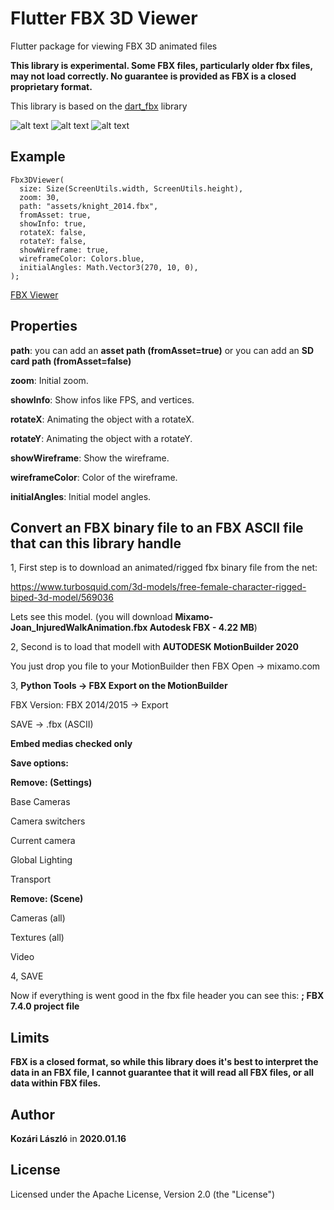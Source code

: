 # Flutter FBX 3D Viewer

Flutter package for viewing FBX 3D animated files

**This library is experimental. Some FBX files, particularly older fbx files, may not load correctly. No guarantee is provided as FBX is a closed proprietary format.**

This library is based on the [dart_fbx](https://github.com/brendan-duncan/dart_fbx) library

![alt text](https://raw.githubusercontent.com/klaszlo8207/Flutter-FBX-3D-Viewer/master/pix/pic1.png "Pic1") ![alt text](https://raw.githubusercontent.com/klaszlo8207/Flutter-FBX-3D-Viewer/master/pix/pic2.png "Pic2") ![alt text](https://raw.githubusercontent.com/klaszlo8207/Flutter-FBX-3D-Viewer/master/pix/gif.gif "Gif")

## Example

    Fbx3DViewer(
      size: Size(ScreenUtils.width, ScreenUtils.height),
      zoom: 30,
      path: "assets/knight_2014.fbx",
      fromAsset: true,
      showInfo: true,
      rotateX: false,
      rotateY: false,
      showWireframe: true,
      wireframeColor: Colors.blue,
      initialAngles: Math.Vector3(270, 10, 0),
    );
 
  
[FBX Viewer](https://github.com/klaszlo8207/Flutter-FBX-3D-Viewer/blob/master/example/example_app.dart)

## Properties

**path**: you can add an **asset path (fromAsset=true)** or you can add an **SD card path (fromAsset=false)**

**zoom**: Initial zoom.

**showInfo**: Show infos like FPS, and vertices.

**rotateX**: Animating the object with a rotateX.

**rotateY**: Animating the object with a rotateY.

**showWireframe**: Show the wireframe.

**wireframeColor**: Color of the wireframe.

**initialAngles**: Initial model angles.

## Convert an FBX binary file to an FBX ASCII file that can this library handle

1, First step is to download an animated/rigged fbx binary file from the net:

https://www.turbosquid.com/3d-models/free-female-character-rigged-biped-3d-model/569036

Lets see this model. (you will download **Mixamo-Joan_InjuredWalkAnimation.fbx  Autodesk FBX  - 4.22 MB**)

2, Second is to load that modell with **AUTODESK MotionBuilder 2020**

You just drop you file to your MotionBuilder then FBX Open -> mixamo.com

3, 
**Python Tools -> FBX Export on the MotionBuilder**

FBX Version: FBX 2014/2015 -> Export

SAVE -> .fbx (ASCII)

**Embed medias checked only**

**Save options:**

**Remove: (Settings)**

Base Cameras

Camera switchers

Current camera

Global Lighting

Transport

**Remove: (Scene)**

Cameras (all)

Textures (all)

Video

4, SAVE

Now if everything is went good in the fbx file header you can see this: **; FBX 7.4.0 project file**

## Limits

**FBX is a closed format, so while this library does it's best to interpret the data in an FBX file, I cannot guarantee that it will read all FBX files, or all data within FBX files.**

## Author

**Kozári László** in **2020.01.16**

## License

Licensed under the Apache License, Version 2.0 (the "License")

